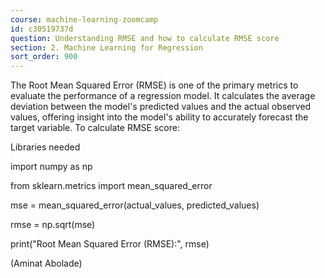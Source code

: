 ```yaml
---
course: machine-learning-zoomcamp
id: c30519737d
question: Understanding RMSE and how to calculate RMSE score
section: 2. Machine Learning for Regression
sort_order: 900
---
```


The Root Mean Squared Error (RMSE) is one of the primary metrics to evaluate the performance of a regression model. It calculates the average deviation between the model's predicted values and the actual observed values, offering insight into the model's ability to accurately forecast the target variable. To calculate RMSE score:

Libraries needed

import numpy as np

from sklearn.metrics import mean_squared_error

mse = mean_squared_error(actual_values, predicted_values)

rmse = np.sqrt(mse)

print("Root Mean Squared Error (RMSE):", rmse)

(Aminat Abolade)


